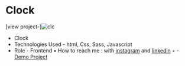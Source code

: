 # Clock
[view project-]![clc](https://user-images.githubusercontent.com/120955025/232120987-676c4814-d6da-40bf-acb0-8ac85f101973.png)

- Clock
- Technologies Used - html, Css, Sass, Javascript 
- Role - Frontend
• How to reach me : with [instagram](https://www.instagram.com/alinikseresht_web) and [linkedin](https://https://www.linkedin.com/in/ali-nikseresht-966560258/)
◦ - [Demo Project]( https://alinikseresht.github.io/Clock/)

